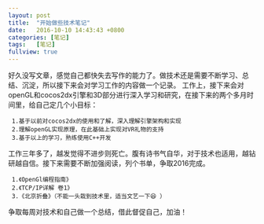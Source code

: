 ```yaml
---
layout: post
title:  "开始做些技术笔记"
date:   2016-10-10 14:43:43 +0800
categories: [笔记]
tags:   [笔记]
fullview: true
---
```

  好久没写文章，感觉自己都快失去写作的能力了。做技术还是需要不断学习、总结、沉淀，所以接下来会对学习工作的内容做一个记录。
  工作上，接下来会对openGL和cocos2dx引擎和3D部分进行深入学习和研究，在接下来的两个多月时间里，给自己定几个小目标：

	 1.基于以前对cocos2dx的使用和了解，深入理解引擎架构和实现
	 2.理解openGL实现原理，在此基础上实现对VR礼物的支持
	 3.基于以上的学习，熟练使用C++开发

  工作三年多了，越发觉得不进步则死亡。腹有诗书气自华，对于技术也适用，越钻研越自信。接下来需要不断加强阅读，列个书单，争取2016完成。

	 1.《OpenGl编程指南》
	 2.《TCP/IP详解 卷1》
	 3.《北京折叠》（不能一头栽到技术里，适当文艺一下😆 ）
 
  争取每周对技术和自己做一个总结，借此督促自己，加油！
 	
